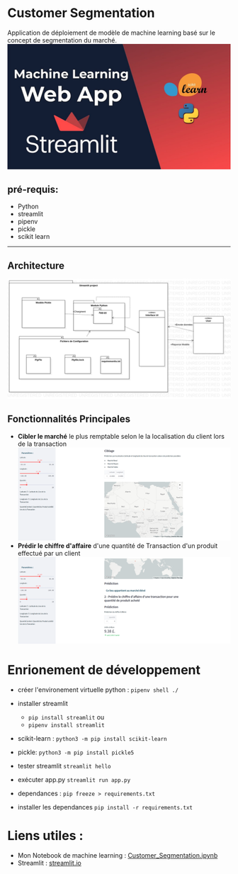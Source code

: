 # Customer Segmentation
Application de déploiement de modèle de machine learning basé sur le concept de segmentation du marché.
![](background.jpg)
## pré-requis:

* Python
* streamlit
* pipenv
* pickle 
* scikit learn

---

## Architecture
![](architechture.png) 
## Fonctionnalités Principales 
* **Cibler le marché** le plus remptable selon le la 
localisation du client lors de la transaction
![](img1.png)
* **Prédir le chiffre d'affaire** d'une quantité de Transaction d'un produit effectué par un client
![](img2.png)

# Enrionement de développement

* créer l'environement virtuelle python : `pipenv shell ./`
* installer streamlit 
    * `pip install streamlit` ou
    * `pipenv install streamlit`
* scikit-learn : `python3 -m pip install scikit-learn`
* pickle: `python3 -m pip install pickle5`
* tester streamlit `streamlit hello`
* exécuter app.py `streamlit run app.py`

* dependances : `pip freeze > requirements.txt`
* installer les dependances `pip install -r requirements.txt`


# Liens utiles : 

* Mon Notebook de machine learning : [Customer_Segmentation.ipynb](https://github.com/lmlouis/IntroductionIA/blob/main/Customer_Segmentation.ipynb)
* Streamlit : [streamlit.io](https://streamlit.io/)
  